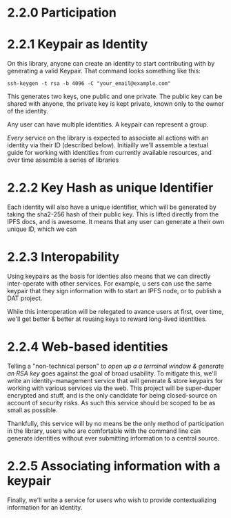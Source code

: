 # 2.2.0 Participation

# 2.2.1 Keypair as Identity
On this library, anyone can create an identity to start contributing with by generating a valid Keypair. That command looks something like this:

`ssh-keygen -t rsa -b 4096 -C "your_email@example.com"`

This generates two keys, one public and one private. The public key can be shared with anyone, the private key is kept private, known only to the owner of the identity.

Any user can have multiple identities. A keypair can represent a group.

_Every_ service on the library is expected to associate all actions with an identity via their ID (described below). Initiailly we'll assemble a textual guide for working with identities from currently available resources, and over time assemble a series of libraries

# 2.2.2 Key Hash as unique Identifier
Each identity will also have a unique identifier, which will be generated by taking the sha2-256 hash of their public key. This is lifted directly from the IPFS docs, and is awesome. It means that any user can generate a their own unique ID, which we can 

# 2.2.3 Interopability
Using keypairs as the basis for identies also means that we can directly inter-operate with other services. For example, u sers can use the same keypair that they sign information with to start an IPFS node, or to publish a DAT project.

While this interoperation will be relegated to avance users at first, over time, we'll get better & better at reusing keys to reward long-lived identities.

# 2.2.4 Web-based identities
Telling a "non-technical person" to _open up a a terminal window & generate an RSA key_ goes against the goal of broad usability. To mitigate this, we'll write an identity-management service that will generate & store keypairs for working with various services via the web. This project will be super-duper encrypted and stuff, and is the only candidate for being closed-source on account of security risks. As such this service should be scoped to be as small as possible.

Thankfully, this service will by no means be the only method of participation in the library, users who are comfortable with the command line can generate identities without ever submitting information to a central source.

# 2.2.5 Associating information with a keypair
Finally, we'll write a service for users who wish to provide contextualizing information for an identity.
